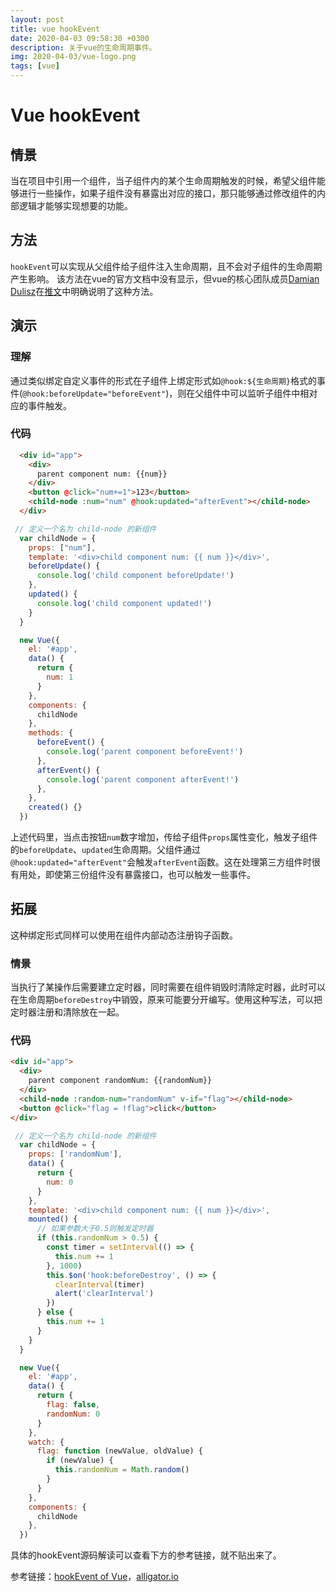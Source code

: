 ```yaml
---
layout: post
title: vue hookEvent
date: 2020-04-03 09:58:30 +0300
description: 关于vue的生命周期事件。
img: 2020-04-03/vue-logo.png 
tags: [vue]
---
```


# Vue hookEvent

## 情景
当在项目中引用一个组件，当子组件内的某个生命周期触发的时候，希望父组件能够进行一些操作，如果子组件没有暴露出对应的接口，那只能够通过修改组件的内部逻辑才能够实现想要的功能。

## 方法
`hookEvent`可以实现从父组件给子组件注入生命周期，且不会对子组件的生命周期产生影响。
该方法在vue的官方文档中没有显示，但vue的核心团队成员[Damian Dulisz](https://twitter.com/DamianDulisz)在[推文](https://twitter.com/DamianDulisz/status/981549658571968512)中明确说明了这种方法。

## 演示

### 理解
通过类似绑定自定义事件的形式在子组件上绑定形式如`@hook:${生命周期}`格式的事件(`@hook:beforeUpdate="beforeEvent"`)，则在父组件中可以监听子组件中相对应的事件触发。  

### 代码
```html
  <div id="app">
    <div>
      parent component num: {{num}}
    </div>
    <button @click="num+=1">123</button>
    <child-node :num="num" @hook:updated="afterEvent"></child-node>
  </div>
```  

```javascript
 // 定义一个名为 child-node 的新组件
  var childNode = {
    props: ["num"],
    template: '<div>child component num: {{ num }}</div>',
    beforeUpdate() {
      console.log('child component beforeUpdate!')
    },
    updated() {
      console.log('child component updated!')
    }
  }

  new Vue({
    el: '#app',
    data() {
      return {
        num: 1
      }
    },
    components: {
      childNode
    },
    methods: {
      beforeEvent() {
        console.log('parent component beforeEvent!')
      },
      afterEvent() {
        console.log('parent component afterEvent!')
      },
    },
    created() {}
  })
```
上述代码里，当点击按钮`num`数字增加，传给子组件`props`属性变化，触发子组件的`beforeUpdate`、`updated`生命周期。父组件通过`@hook:updated="afterEvent"`会触发`afterEvent`函数。这在处理第三方组件时很有用处，即使第三份组件没有暴露接口，也可以触发一些事件。

## 拓展
这种绑定形式同样可以使用在组件内部动态注册钩子函数。

### 情景
当执行了某操作后需要建立定时器，同时需要在组件销毁时清除定时器，此时可以在生命周期`beforeDestroy`中销毁，原来可能要分开编写。使用这种写法，可以把定时器注册和清除放在一起。


### 代码
```html
<div id="app">
  <div>
    parent component randomNum: {{randomNum}}
  </div>
  <child-node :random-num="randomNum" v-if="flag"></child-node>
  <button @click="flag = !flag">click</button>
</div>
```

```javascript
 // 定义一个名为 child-node 的新组件
  var childNode = {
    props: ['randomNum'],
    data() {
      return {
        num: 0
      }
    },
    template: '<div>child component num: {{ num }}</div>',
    mounted() {
      // 如果参数大于0.5则触发定时器
      if (this.randomNum > 0.5) {
        const timer = setInterval(() => {
          this.num += 1
        }, 1000)
        this.$on('hook:beforeDestroy', () => {
          clearInterval(timer)
          alert('clearInterval')
        })
      } else {
        this.num += 1
      }
    }
  }

  new Vue({
    el: '#app',
    data() {
      return {
        flag: false,
        randomNum: 0
      }
    },
    watch: {
      flag: function (newValue, oldValue) {
        if (newValue) {
          this.randomNum = Math.random()
        }
      }
    },
    components: {
      childNode
    },
  })
```
  
    
具体的hookEvent源码解读可以查看下方的参考链接，就不贴出来了。


参考链接：[hookEvent of Vue](https://juejin.im/post/5dadaf9ef265da5b860140a1)，[alligator.io](https://alligator.io/vuejs/component-event-hooks/)
